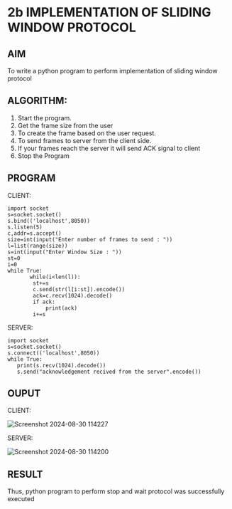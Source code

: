 # 2b IMPLEMENTATION OF SLIDING WINDOW PROTOCOL
## AIM
To write a python program to perform implementation of sliding window protocol
## ALGORITHM:
1. Start the program.
2. Get the frame size from the user
3. To create the frame based on the user request.
4. To send frames to server from the client side.
5. If your frames reach the server it will send ACK signal to client
6. Stop the Program
## PROGRAM
CLIENT:
```
import socket
s=socket.socket()
s.bind(('localhost',8050))
s.listen(5)
c,addr=s.accept()
size=int(input("Enter number of frames to send : "))
l=list(range(size))
s=int(input("Enter Window Size : "))
st=0
i=0
while True:
       while(i<len(l)):
        st+=s
        c.send(str(l[i:st]).encode())
        ack=c.recv(1024).decode()
        if ack:
            print(ack)
        i+=s
```
SERVER:
```
import socket
s=socket.socket()
s.connect(('localhost',8050))
while True:
   print(s.recv(1024).decode())
   s.send("acknowledgement recived from the server".encode())
```
## OUPUT
CLIENT:

![Screenshot 2024-08-30 114227](https://github.com/user-attachments/assets/feac64df-74ab-47d6-97d3-fa8fd3832069)

SERVER:

![Screenshot 2024-08-30 114200](https://github.com/user-attachments/assets/459cd839-83bd-41ed-98f6-18c60c1662ce)

## RESULT
Thus, python program to perform stop and wait protocol was successfully executed
